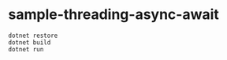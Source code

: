 # sample-threading-async-await


<code>dotnet restore</code><br>
<code>dotnet build</code><br>
<code>dotnet run</code><br>